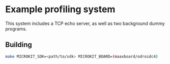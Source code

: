# Example profiling system

This system includes a TCP echo server, as well as two background dummy programs.

## Building

```sh
make MICROKIT_SDK=<path/to/sdk> MICROKIT_BOARD=(maaxboard/odroidc4)
```

